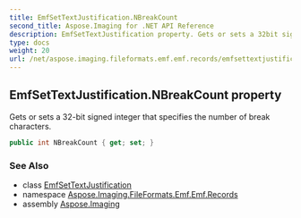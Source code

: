 ```yaml
---
title: EmfSetTextJustification.NBreakCount
second_title: Aspose.Imaging for .NET API Reference
description: EmfSetTextJustification property. Gets or sets a 32bit signed integer that specifies the number of break characters
type: docs
weight: 20
url: /net/aspose.imaging.fileformats.emf.emf.records/emfsettextjustification/nbreakcount/
---
```

## EmfSetTextJustification.NBreakCount property

Gets or sets a 32-bit signed integer that specifies the number of break characters.

```csharp
public int NBreakCount { get; set; }
```

### See Also

* class [EmfSetTextJustification](../)
* namespace [Aspose.Imaging.FileFormats.Emf.Emf.Records](../../emfsettextjustification/)
* assembly [Aspose.Imaging](../../../)


